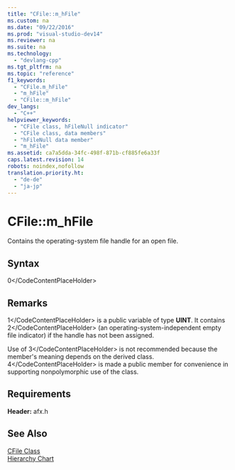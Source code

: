```yaml
---
title: "CFile::m_hFile"
ms.custom: na
ms.date: "09/22/2016"
ms.prod: "visual-studio-dev14"
ms.reviewer: na
ms.suite: na
ms.technology: 
  - "devlang-cpp"
ms.tgt_pltfrm: na
ms.topic: "reference"
f1_keywords: 
  - "CFile.m_hFile"
  - "m_hFile"
  - "CFile::m_hFile"
dev_langs: 
  - "C++"
helpviewer_keywords: 
  - "CFile class, hFileNull indicator"
  - "CFile class, data members"
  - "hFileNull data member"
  - "m_hFile"
ms.assetid: ca7a5dda-34fc-498f-871b-cf885fe6a33f
caps.latest.revision: 14
robots: noindex,nofollow
translation.priority.ht: 
  - "de-de"
  - "ja-jp"
---
```

# CFile::m_hFile
Contains the operating-system file handle for an open file.  
  
## Syntax  
  
<CodeContentPlaceHolder>0\</CodeContentPlaceHolder>  
## Remarks  
 <CodeContentPlaceHolder>1\</CodeContentPlaceHolder> is a public variable of type **UINT**. It contains <CodeContentPlaceHolder>2\</CodeContentPlaceHolder> (an operating-system-independent empty file indicator) if the handle has not been assigned.  
  
 Use of <CodeContentPlaceHolder>3\</CodeContentPlaceHolder> is not recommended because the member's meaning depends on the derived class. <CodeContentPlaceHolder>4\</CodeContentPlaceHolder> is made a public member for convenience in supporting nonpolymorphic use of the class.  
  
## Requirements  
 **Header:** afx.h  
  
## See Also  
 [CFile Class](../vs140/cfile-class.md)   
 [Hierarchy Chart](../vs140/hierarchy-chart.md)